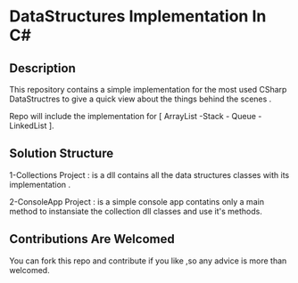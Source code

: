 # DataStructures Implementation In C#
Description 
------------
This repository contains a simple implementation for the most used CSharp DataStructres to give a quick view about the things behind the scenes .

Repo will include the implementation for [ ArrayList -Stack - Queue -LinkedList ].


Solution Structure 
------------------
1-Collections Project : is a dll contains all the data structures classes with its implementation .

2-ConsoleApp  Project : is a simple console app contatins only a main method to instansiate the collection dll classes and use it's methods.

Contributions Are Welcomed
--------------------------
You can fork this repo and contribute if you like ,so any advice is more than welcomed.

